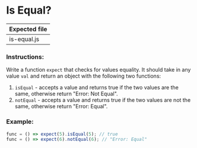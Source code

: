 # Is Equal?

| Expected file |
| ------------- |
| is-equal.js   |

### Instructions:

Write a function `expect` that checks for values equality. It should take in any value `val` and return an object with the following two functions:

1. `isEqual` - accepts a value and returns true if the two values are the same, otherwise return "Error: Not Equal".
2. `notEqual` - accepts a value and returns true if the two values are not the same, otherwise return "Error: Equal".

### Example:

```js
func = () => expect(5).isEqual(5); // true
func = () => expect(6).notEqual(6); // "Error: Equal"
```
